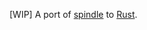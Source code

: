 [WIP] A port of [spindle](https://github.com/flowerinthenight/spindle) to [Rust](https://www.rust-lang.org/).
